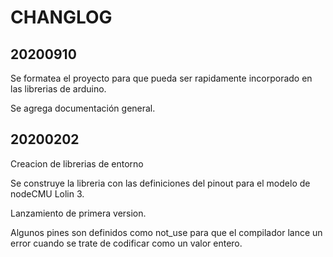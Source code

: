 # CHANGLOG

## 20200910

Se formatea el proyecto para que pueda ser rapidamente incorporado en las librerias de arduino.

Se agrega documentación general.

## 20200202

Creacion de librerias de entorno

Se construye la libreria con las definiciones del pinout para el modelo de nodeCMU Lolin 3.

Lanzamiento de primera version.

Algunos pines son definidos como not_use para que el compilador lance un error cuando se trate de codificar como un valor entero.